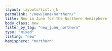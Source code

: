```yaml
---
layout: layouts/list.njk
permalink: "/new/june/northern/"
title: New in June for the Northern Hemisphere
body_class: new
filter_by_tag: "new_june_northern"
type: "mixed"
listing: "new"
hemisphere: "northern"
---
```

